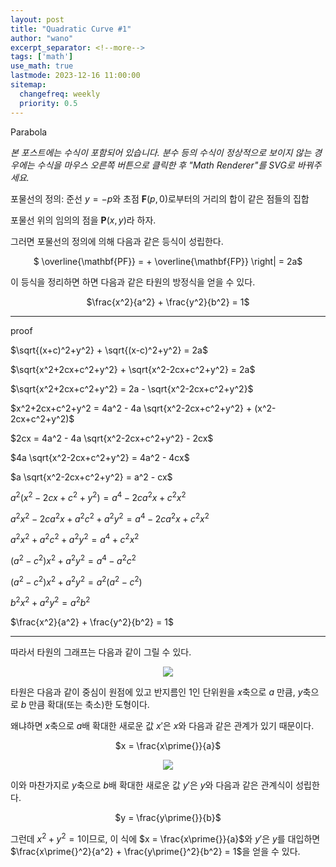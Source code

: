```yaml
---
layout: post
title: "Quadratic Curve #1"
author: "wano"
excerpt_separator: <!--more-->
tags: ['math']
use_math: true
lastmode: 2023-12-16 11:00:00
sitemap:
  changefreq: weekly
  priority: 0.5
---
```


Parabola <!--more-->

*본 포스트에는 수식이 포함되어 있습니다. 분수 등의 수식이 정상적으로 보이지 않는 경우에는 수식을 마우스 오른쪽 버튼으로 클릭한 후 "Math Renderer"를 SVG로 바꿔주세요.*

포물선의 정의: 준선 $y=-p$와 초점 $\mathbf{F}(p,0)$로부터의 거리의 합이 같은 점들의 집합

포물선 위의 임의의 점을 $\mathbf{P}(x,y)$라 하자.

그러면 포물선의 정의에 의해 다음과 같은 등식이 성립한다.

<p style="text-align: center;">$ \overline{\mathbf{PF}} =  + \overline{\mathbf{FP}} \right| = 2a$</p>

이 등식을 정리하면 하면 다음과 같은 타원의 방정식을 얻을 수 있다.

<p style="text-align: center;">$\frac{x^2}{a^2} + \frac{y^2}{b^2} = 1$</p>

---
proof

$\sqrt{(x+c)^2+y^2} + \sqrt{(x-c)^2+y^2} = 2a$

$\sqrt{x^2+2cx+c^2+y^2} + \sqrt{x^2-2cx+c^2+y^2} = 2a$

$\sqrt{x^2+2cx+c^2+y^2} = 2a - \sqrt{x^2-2cx+c^2+y^2}$

$x^2+2cx+c^2+y^2 = 4a^2 - 4a \sqrt{x^2-2cx+c^2+y^2} + (x^2-2cx+c^2+y^2)$

$2cx = 4a^2 - 4a \sqrt{x^2-2cx+c^2+y^2} - 2cx$

$4a \sqrt{x^2-2cx+c^2+y^2}  = 4a^2 - 4cx$

$a \sqrt{x^2-2cx+c^2+y^2}  = a^2 - cx$

$a^2 (x^2-2cx+c^2+y^2)  = a^4 - 2ca^2x + c^2x^2$

$a^2x^2 - 2ca^2x + a^2c^2 + a^2y^2  = a^4 - 2ca^2x + c^2x^2$

$a^2x^2 + a^2c^2 + a^2y^2  = a^4 + c^2x^2$

$(a^2-c^2)x^2 + a^2y^2  = a^4 - a^2c^2$

$(a^2-c^2)x^2 + a^2y^2  = a^2 (a^2 - c^2)$

$b^2x^2 + a^2y^2  = a^2 b^2$

$\frac{x^2}{a^2} + \frac{y^2}{b^2} = 1$

---


따라서 타원의 그래프는 다음과 같이 그릴 수 있다.

<center><img src="https://cgvfxmath.github.io/assets/img/ellipse_graph.jpg"></center>

타원은 다음과 같이 중심이 원점에 있고 반지름인 1인 단위원을 $x$축으로 $a$ 만큼, $y$축으로 $b$ 만큼 확대(또는 축소)한 도형이다.

왜냐하면 $x$축으로 $a$배 확대한 새로운 값  $x\prime{}$은 $x$와 다음과 같은 관계가 있기 때문이다.

<p style="text-align: center;">$x = \frac{x\prime{}}{a}$</p>

<center><img src="https://cgvfxmath.github.io/assets/img/sphere_to_ellipe.jpg"></center>

이와 마찬가지로 $y$축으로 $b$배 확대한 새로운 값 $y\prime{}$은 $y$와 다음과 같은 관계식이 성립한다.

<p style="text-align: center;">$y = \frac{y\prime{}}{b}$</p>

그런데 $x^2 + y^2 = 1$이므로, 이 식에 $x = \frac{x\prime{}}{a}$와 $y\prime{}$은 $y$를 대입하면 $\frac{x\prime{}^2}{a^2} + \frac{y\prime{}^2}{b^2} = 1$을 얻을 수 있다.